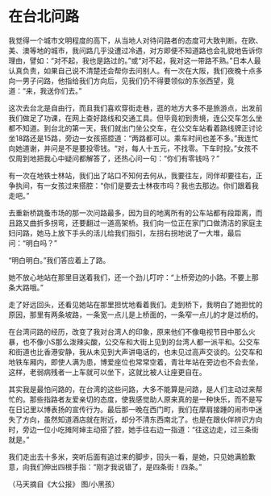 # 在台北问路

我觉得一个城市文明程度的高下，从当地人对待问路者的态度可大致判断。在欧、美、澳等地的城市，我问路几乎没遭过冷遇，对方即便不知道路也会礼貌地告诉你理由，譬如：“对不起，我也是路过的。”或“对不起，我对这一带路不熟。”日本人最认真负责，如果自己说不清楚还会帮你去问别人。有一次在大阪，我们夜晚十点多向一男子问路，他指给我们方向后，见我们仍不得要领似的东张西望，竟道：“来，我送你们去。” 

这次去台北是自由行，而且我们喜欢穿街走巷，逛的地方大多不是旅游点，出发前我们做足了功课，在网上查好路线和交通工具。但毕竟初到贵境，连公交车怎么坐都不知道。到台北的第一天，我们就出门坐公交车，在公交车站看着路线牌正讨论坐18路还是15路，旁边一女孩搭腔道：“两路都可以。乘车时间也差不多。”我连忙向她道谢，并问是不是要投零钱。“对，每人十五元，不找零。下车时投。”女孩不仅周到地把我心中疑问都解答了，还热心问一句：“你们有零钱吗？” 

有一次在地铁士林站，我们出了站口不知何去何从，我要往左，同伴却要往右，正争执间，有一女孩过来搭腔：“你们是要去士林夜市吗？我也去那边。你们跟着我走吧。” 

去重新桥跳蚤市场的那一次问路最多，因为目的地离所有的公车站都有段距离，而且路又曲折多拐弯，还要翻过一道高架桥。我们向一位正在家门口做清洁的家庭主妇问路，她马上放下手头的活儿给我们指引，左拐右拐地说了一大堆，最后问：“明白吗？” 

“明白明白。”我们答应着上了路。 

她不放心地站在那里目送着我们，还一个劲儿叮咛：“上桥旁边的小路。不要上那条大路哦。” 

走了好远回头，还看见她站在那里担忧地看着我们。走到桥下，我明白了她担忧的原因，那里有两条坡路，一条宽一点儿是上桥面的，一条窄一点儿的才是过桥的。 

在台湾问路的经历，改变了我对台湾人的印象，原来他们不像电视节目中那么火暴，也不像小S那么泼辣尖酸，公交车和大街上见到的台湾人都一派平和。公交车和街道也比香港安静，我从未见到大声讲电话的，也未见过高声交谈的。公交车和地铁车厢内，即使人满为患，博爱座位也常常空着，青壮年站在旁边也不会去坐，这样，老弱病残者一上车就可以坐下，这就比被人让座更自在。 

其实我是最怕问路的，在台湾的这些问路，大多不能算是问路，是人们主动过来帮忙的。那些指路者友爱亲切的态度，使我感觉助人原来真的是一种快乐，而不是写在日记里以博表扬的宣传行为。最后那一晚在西门町，我们在摩肩接踵的闹市中迷失了方向，虽然知道酒店就在附近，却分不清东西南北了。也是在跟伙伴辨识方向时，旁边一位小吃摊阿婶主动搭了腔，她手往右边一指道：“往这边走，过三条街就是。” 

我们走出去十多米，突听后面有追过来的脚步，回头一看，是她，只见她满脸歉意，向我们伸出四根手指：“刚才我说错了，是四条街！四条。” 

（马天摘自《大公报》 图/小黑孩）